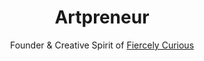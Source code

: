 ---
layout: art
title: Artpreneur
subtitle: Founder & Creative Spirit of <a href="http://www.fiercelycurious.com">Fiercely Curious</a>
caption:
  - <a href='http://www.fiercelycurious.com/blogs/curiosities/56010753-technology-as-hands-show-at-sky-gallery'>Technology as hands show</a>
  - <a href='http://www.fiercelycurious.com/blogs/curiosities/17819493-and-show-it-goes-another-year-in-the-bag'>2015 Pop Up Show</a>
  - <a href='http://www.fiercelycurious.com/collections/susan-weinthaler/products/admit'>Admit by Susan Weinthaler</a>
 
---